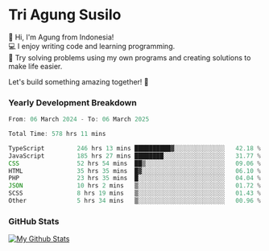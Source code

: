 # Tri Agung Susilo

👋 Hi, I'm Agung from Indonesia!<br>
💻 I enjoy writing code and learning programming.<br>
🧠 Try solving problems using my own programs and creating solutions to make life easier.

Let's build something amazing together! 🚀

### Yearly Development Breakdown

<!--START_SECTION:waka-->

```TypeScript JavaScript PHP
From: 06 March 2024 - To: 06 March 2025

Total Time: 578 hrs 11 mins

TypeScript         246 hrs 13 mins ██████████▓░░░░░░░░░░░░░░   42.18 %
JavaScript         185 hrs 27 mins ████████░░░░░░░░░░░░░░░░░   31.77 %
CSS                52 hrs 54 mins  ██▒░░░░░░░░░░░░░░░░░░░░░░   09.06 %
HTML               35 hrs 35 mins  █▓░░░░░░░░░░░░░░░░░░░░░░░   06.10 %
PHP                23 hrs 35 mins  █░░░░░░░░░░░░░░░░░░░░░░░░   04.04 %
JSON               10 hrs 2 mins   ▒░░░░░░░░░░░░░░░░░░░░░░░░   01.72 %
SCSS               8 hrs 19 mins   ▒░░░░░░░░░░░░░░░░░░░░░░░░   01.43 %
Other              5 hrs 34 mins   ▒░░░░░░░░░░░░░░░░░░░░░░░░   00.96 %
```

<!--END_SECTION:waka-->

### GitHub Stats

[![My Github Stats](https://github-readme-stats.vercel.app/api?username=triagung128&show_icons=true&hide=contribs,issues&count_private=true&theme=tokyonight)](https://github.com/triagung128)

<!-- [![Top Langs](https://github-readme-stats.vercel.app/api/top-langs/?username=triagung128&layout=compact)](https://github.com/triagung128) -->

